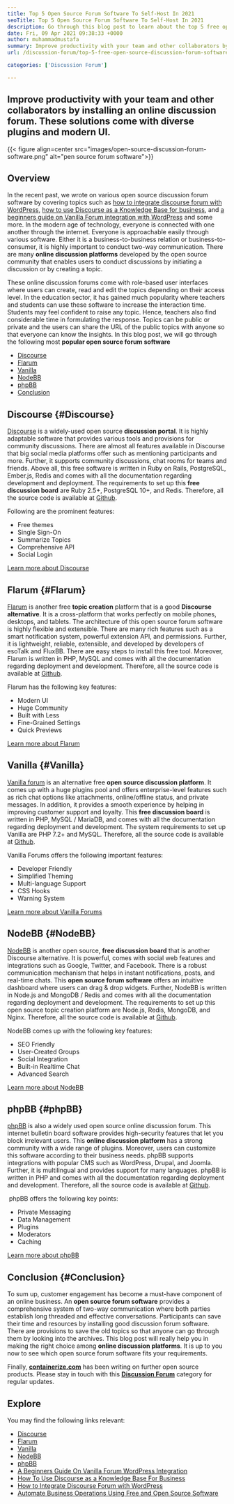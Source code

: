 ```yaml
---
title: Top 5 Open Source Forum Software To Self-Host In 2021
seoTitle: Top 5 Open Source Forum Software To Self-Host In 2021
description: Go through this blog post to learn about the top 5 free open source forum software that includes Discourse, Flarum, Vanilla, NodeBB, and phpBB.
date: Fri, 09 Apr 2021 09:38:33 +0000
author: muhammadmustafa
summary: Improve productivity with your team and other collaborators by installing an online discussion forum. These solutions come with diverse plugins and modern UI.
url: /discussion-forum/top-5-free-open-source-discussion-forum-software-in-2021/

categories: ['Discussion Forum']

---
```

## Improve productivity with your team and other collaborators by installing an online discussion forum. These solutions come with diverse plugins and modern UI.

{{< figure align=center src="images/open-source-discussion-forum-software.png" alt="pen source forum software">}}  

## **Overview**

In the recent past, we wrote on various open source discussion forum software by covering topics such as [how to integrate discourse forum with WordPress][1], [how to use Discourse as a Knowledge Base for business][2], and [a beginners guide on Vanilla Forum integration with WordPress][3] and some more. In the modern age of technology, everyone is connected with one another through the internet. Everyone is approachable easily through various software. Either it is a business-to-business relation or business-to-consumer, it is highly important to conduct two-way communication. There are many **online discussion platforms** developed by the open source community that enables users to conduct discussions by initiating a discussion or by creating a topic. 

These online discussion forums come with role-based user interfaces where users can create, read and edit the topics depending on their access level. In the education sector, it has gained much popularity where teachers and students can use these software to increase the interaction time. Students may feel confident to raise any topic. Hence, teachers also find considerable time in formulating the response. Topics can be public or private and the users can share the URL of the public topics with anyone so that everyone can know the insights. In this blog post, we will go through the following most **popular open source forum software**

  * [Discourse][4] 
  * [Flarum][5]
  * [Vanilla][6]
  * [NodeBB][7]
  * [phpBB][8]
  * [Conclusion][9]

## Discourse {#Discourse}

[Discourse][10] is a widely-used open source **discussion portal**. It is highly adaptable software that provides various tools and provisions for community discussions. There are almost all features available in Discourse that big social media platforms offer such as mentioning participants and more. Further, it supports community discussions, chat rooms for teams and friends. Above all, this free software is written in Ruby on Rails, PostgreSQL, Ember.js, Redis and comes with all the documentation regarding development and deployment. The requirements to set up this **free discussion board** are Ruby 2.5+, PostgreSQL 10+, and Redis. Therefore, all the source code is available at [Github][11].

Following are the prominent features:

  * Free themes 
  * Single Sign-On
  * Summarize Topics
  * Comprehensive API
  * Social Login

[Learn more about Discourse][12]

## Flarum {#Flarum}

[Flarum][13] is another free **topic creation** platform that is a good **Discourse alternative**. It is a cross-platform that works perfectly on mobile phones, desktops, and tablets. The architecture of this open source forum software is highly flexible and extensible. There are many rich features such as a smart notification system, powerful extension API, and permissions. Further, it is lightweight, reliable, extensible, and developed by developers of esoTalk and FluxBB. There are easy steps to install this free tool. Moreover, Flarum is written in PHP, MySQL and comes with all the documentation regarding deployment and development. Therefore, all the source code is available at [Github][14].

Flarum has the following key features:

  * Modern UI
  * Huge Community 
  * Built with Less
  * Fine-Grained Settings
  * Quick Previews

[Learn more about Flarum][15]

## Vanilla {#Vanilla}

[Vanilla forum][16] is an alternative free **open source discussion platform**. It comes up with a huge plugins pool and offers enterprise-level features such as rich chat options like attachments, online/offline status, and private messages. In addition, it provides a smooth experience by helping in improving customer support and loyalty. This **free discussion board** is written in PHP, MySQL / MariaDB, and comes with all the documentation regarding deployment and development. The system requirements to set up Vanilla are PHP 7.2+ and MySQL. Therefore, all the source code is available at [Github][17].

Vanilla Forums offers the following important features:

  * Developer Friendly
  * Simplified Theming
  * Multi-language Support
  * CSS Hooks
  * Warning System

[Learn more about Vanilla Forums][18]

## NodeBB {#NodeBB}

[NodeBB][19] is another open source, **free discussion board** that is another Discourse alternative. It is powerful, comes with social web features and integrations such as Google, Twitter, and Facebook. There is a robust communication mechanism that helps in instant notifications, posts, and real-time chats. This **open source forum software** offers an intuitive dashboard where users can drag & drop widgets. Further, NodeBB is written in Node.js and MongoDB / Redis and comes with all the documentation regarding deployment and development. The requirements to set up this open source topic creation platform are Node.js, Redis, MongoDB, and Nginx. Therefore, all the source code is available at [Github][20].

NodeBB comes up with the following key features:

  * SEO Friendly
  * User-Created Groups
  * Social Integration
  * Built-in Realtime Chat
  * Advanced Search

[Learn more about NodeBB][21]

## phpBB {#phpBB}

[phpBB][22] is also a widely used open source online discussion forum. This internet bulletin board software provides high-security features that let you block irrelevant users. This **online discussion platform** has a strong community with a wide range of plugins. Moreover, users can customize this software according to their business needs. phpBB supports integrations with popular CMS such as WordPress, Drupal, and Joomla. Further, it is multilingual and provides support for many languages. phpBB is written in PHP and comes with all the documentation regarding deployment and development. Therefore, all the source code is available at [Github][23].

 phpBB offers the following key points:

  * Private Messaging
  * Data Management
  * Plugins
  * Moderators
  * Caching

[Learn more about phpBB][24]

## Conclusion {#Conclusion}

To sum up, customer engagement has become a must-have component of an online business. An **open source forum software** provides a comprehensive system of two-way communication where both parties establish long threaded and effective conversations. Participants can save their time and resources by installing good discussion forum software. There are provisions to save the old topics so that anyone can go through them by looking into the archives. This blog post will really help you in making the right choice among **online discussion platforms**. It is up to you now to see which open source forum software fits your requirements.

Finally, **[containerize.com][25]** has been writing on further open source products. Please stay in touch with this [**Discussion Forum**][26] category for regular updates.

## Explore

You may find the following links relevant:

  * [Discourse][10]
  * [Flarum][13]
  * [Vanilla][16]
  * [NodeBB][19]
  * [phpBB][22]
  * [A Beginners Guide On Vanilla Forum WordPress Integration][27]
  * [How To Use Discourse as a Knowledge Base For Business][2]
  * [How to Integrate Discourse Forum with WordPress][1]
  * [Automate Business Operations Using Free and Open Source Software][28]

 [1]: https://blog.containerize.com/blogging/how-to-integrate-discourse-forum-with-wordpress/

 [2]: https://blog.containerize.com/discussion-forum/how-to-use-discourse-as-a-knowledge-base/

 [3]: https://blog.containerize.com/blogging/how-to-a-install-plugin-in-wordpress-vanilla-forum/
 [4]: #Discourse
 [5]: #Flarum
 [6]: #Vanilla
 [7]: #NodeBB
 [8]: #phpBB
 [9]: #Conclusion
 [10]: https://products.containerize.com/discussion-forum/discourse
 [11]: https://github.com/discourse/discourse
 [12]: https://www.discourse.org/
 [13]: https://products.containerize.com/discussion-forum/flarum
 [14]: https://github.com/flarum/flarum
 [15]: http://flarum.org
 [16]: https://products.containerize.com/discussion-forum/vanilla
 [17]: https://github.com/vanilla/vanilla
 [18]: https://open.vanillaforums.com/
 [19]: https://products.containerize.com/discussion-forum/nodebb
 [20]: https://github.com/NodeBB/NodeBB
 [21]: https://nodebb.org/
 [22]: https://products.containerize.com/discussion-forum/phpbb
 [23]: https://github.com/phpbb/phpbb
 [24]: https://www.phpbb.com/
 [25]: https://www.containerize.com/
 [26]: https://products.containerize.com/discussion-forum/
 [27]: https://blog.containerize.com/blogging/how-to-a-install-plugin-in-wordpress-vanilla-forum/
 [28]: https://blog.containerize.com/blogging/automate-business-operations-using-open-source-software/
